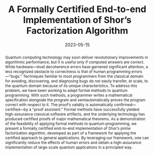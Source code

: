 ---
title: "A Formally Certified End-to-end Implementation of Shor’s Factorization Algorithm"
collection: publications
permalink: /publications/shors-pnas23
excerpt: 
date: 2023-05-15
venue: 'Proceedings of the National Academy of Sciences (PNAS)'
link: 'https://www.pnas.org/doi/10.1073/pnas.2218775120'
paperurl: 'https://arxiv.org/pdf/2204.07112.pdf'
citation: 'Yuxiang Peng, <b>Kesha Hietala</b>, Runzhou Tao, Liyi Li, Robert Rand, Michael Hicks, Xiaodi Wu. &quot;A Formally Certified End-to-end Implementation of Shor’s Factorization Algorithm.&quot; <i>Proceedings of the National Academy of Sciences (PNAS)</i>. 2023.'
abstract: "Quantum computing technology may soon deliver revolutionary improvements in algorithmic performance, but it is useful only if computed answers are correct. While hardware—level decoherence errors have garnered significant attention, a less recognized obstacle to correctness is that of human programming errors—&quot;bugs.&quot; Techniques familiar to most programmers from the classical domain for avoiding, discovering, and diagnosing bugs do not easily transfer, at scale, to the quantum domain because of its unique characteristics. To address this problem, we have been working to adapt formal methods to quantum programming. With such methods, a programmer writes a mathematical specification alongside the program and semiautomatically proves the program correct with respect to it. The proof’s validity is automatically confirmed—certified—by a &quot;proof assistant.&quot; Formal methods have successfully yielded high-assurance classical software artifacts, and the underlying technology has produced certified proofs of major mathematical theorems. As a demonstration of the feasibility of applying formal methods to quantum programming, we present a formally certified end-to-end implementation of Shor’s prime factorization algorithm, developed as part of a framework for applying the certified approach to general applications. By leveraging our framework, one can significantly reduce the effects of human errors and obtain a high-assurance implementation of large-scale quantum applications in a principled way."
---